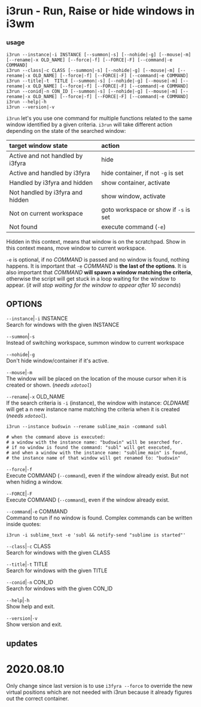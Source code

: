 # i3run - Run, Raise or hide windows in i3wm 

### usage

```text
i3run --instance|-i INSTANCE [--summon|-s] [--nohide|-g] [--mouse|-m] [--rename|-x OLD_NAME] [--force|-f] [--FORCE|-F] [--command|-e COMMAND]
i3run --class|-c CLASS [--summon|-s] [--nohide|-g] [--mouse|-m] [--rename|-x OLD_NAME] [--force|-f] [--FORCE|-F] [--command|-e COMMAND]
i3run --title|-t  TITLE [--summon|-s] [--nohide|-g] [--mouse|-m] [--rename|-x OLD_NAME] [--force|-f] [--FORCE|-F] [--command|-e COMMAND]
i3run --conid|-n CON_ID [--summon|-s] [--nohide|-g] [--mouse|-m] [--rename|-x OLD_NAME] [--force|-f] [--FORCE|-F] [--command|-e COMMAND]
i3run --help|-h
i3run --version|-v
```

`i3run` let's you use one command for multiple functions
related to the same window identified by a given criteria. 
`i3run` will take different action depending on the state of
the searched window:  


| **target window state**          | **action**
|:---------------------------------|:------------
| Active and not handled by i3fyra | hide
| Active and handled by i3fyra     | hide container, if not `-g` is set
| Handled by i3fyra and hidden     | show container, activate
| Not handled by i3fyra and hidden | show window, activate
| Not on current workspace         | goto workspace or show if `-s` is set
| Not found                        | execute command (`-e`)


Hidden in this context,  means that window is on the
scratchpad. Show in this context means,  move window to
current workspace.  


`-e` is optional, if no *COMMAND* is passed and no window is found,  nothing happens.  It is important that `-e` *COMMAND* is **the last of the options**.  It is also important that *COMMAND* **will spawn a window matching the criteria**,  otherwise the script will get stuck in a loop waiting for the window to appear. (*it will stop waiting for the window to appear after 10 seconds*)


OPTIONS
-------

`--instance`|`-i` INSTANCE  
Search for windows with the given INSTANCE

`--summon`|`-s`  
Instead of switching workspace, summon window to current
workspace

`--nohide`|`-g`  
Don't hide window/container if it's active.

`--mouse`|`-m`  
The window will be placed on the location of the mouse
cursor when it is created or shown. (*needs `xdotool`*)  

`--rename`|`-x` OLD_NAME  
If the search criteria is `-i` (instance), the window with
instance: *OLDNAME* will get a n new instance name matching
the criteria when it is created (*needs `xdotool`*).  

```shell
i3run --instance budswin --rename sublime_main -command subl

# when the command above is executed:
# a window with the instance name: "budswin" will be searched for.
# if no window is found the command: "subl" will get executed,
# and when a window with the instance name: "sublime_main" is found,
# the instance name of that window will get renamed to: "budswin"
```



`--force`|`-f`  
Execute COMMAND (`--command`), even if the window already
exist. But not when hiding a window.

`--FORCE`|`-F`  
Execute COMMAND (`--command`), even if the window already
exist.

`--command`|`-e` COMMAND  
Command to run if no window is found. Complex commands can
be written inside quotes:  
```
i3run -i sublime_text -e 'subl && notify-send "sublime is started"'
```


`--class`|`-c` CLASS  
Search for windows with the given CLASS

`--title`|`-t` TITLE  
Search for windows with the given TITLE

`--conid`|`-n` CON_ID  
Search for windows with the given CON_ID

`--help`|`-h`  
Show help and exit.

`--version`|`-v`  
Show version and exit.
## updates

# 2020.08.10

Only change since last version is to use `i3fyra --force`
to override the new virtual positions which are not needed
with i3run because it already figures out the correct
container.




